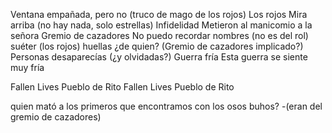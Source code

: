 Ventana empañada, pero no (truco de mago de los rojos)
Los rojos
Mira arriba (no hay nada, solo estrellas)
Infidelidad
Metieron al manicomio a la señora
Gremio de cazadores
No puedo recordar nombres (no es del rol)
suéter (los rojos)
huellas ¿de quien? (Gremio de cazadores implicado?)
Personas desaparecías (¿y olvidadas?)
Guerra fría
Esta guerra se siente muy fría

Fallen Lives
Pueblo de Rito
Fallen Lives
Pueblo de Rito


quien mató a los primeros que encontramos con los osos buhos? -(eran del gremio de cazadores)